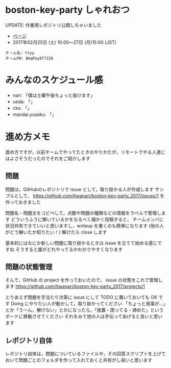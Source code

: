 # boston-key-party しゃれおつ
UPDATE: 作業用レポジトリ公開しちゃいました

- [ページ](http://bostonkeyparty.net/)
- 2017年02月25日 (土) 10:00～27日 (月)15:00 (JST)

```
チーム名: ttyy
チームPW: BmqPay8772ZA
```

# みんなのスケジュール感

- nari: 「僕は土曜午後ちょっと抜けます」
- ueda: 「」
- cks: 「」
- mandai.yusaku: 「」


# 進め方メモ
進め方ですが，以前チームでやってたときのやりかたが，リモートでやる人達にはよさそうだったのでそれをご紹介します

## 問題
問題は，GitHubのレポジトリで issue として，取り掛かる人が作成します
サンプルとして，
https://github.com/tiwanari/boston-key-party_2017/issues/1
を作っておきました

問題名・問題文をコピペして，点数や問題の種類などの情報をラベルで管理します
どういうふうに解いているかをなるべく細かく投稿すると，
チームメンバに状況共有できていいと思いますし，writeup を書くのも簡単になります (他の人がどう解いたか知りたい！)
解けたら close します

基本的にはなにか新しい問題に取り掛かるときは issue を立てて始める感じですね
そうすると誰がどれやってるかわかりやすくなります

## 問題の状態管理
そんで，GitHub の project を作っておいたので， issue の状態をこれで管理します
https://github.com/tiwanari/boston-key-party_2017/projects/1

とりあえず問題を手当たり次第に issue にして TODO に置いておいても OK です
Doing にやりたい人が動かして，取り掛かってください
「ちょっと用事が…」とか「うーん，解けない」とかになったら，「放置・困ってる・諦めた」というボードに移動させてください
それをみて他の人は手伝ってあげると良いと思います

## レポジトリ自体
レポジトリ自体は，問題についているファイルや，その回答スクリプトを上げておいて問題ごとのフォルダを作って入れておくと共有がし易いと思います
